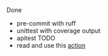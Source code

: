 Done
- pre-commit with ruff
- unittest with coverage output
- apitest
TODO
- read and use this [action](https://github.com/Yikun/hub-mirror-action)
